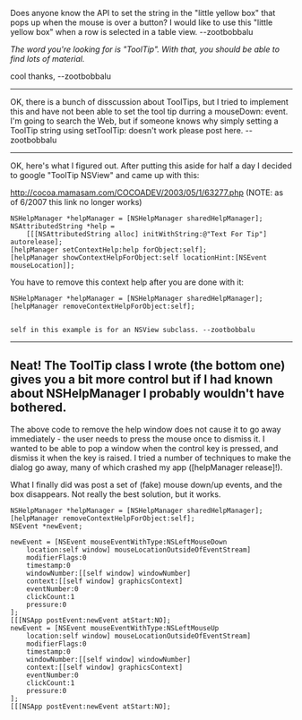 Does anyone know the API to set the string in the "little yellow box" that pops up when the mouse is over a button? I would like to use this "little yellow box" when a row is selected in a table view. --zootbobbalu

*The word you're looking for is "ToolTip". With that, you should be able to find lots of material.*

cool thanks, --zootbobbalu

----

OK, there is a bunch of disscussion about ToolTips, but I tried to implement this and have not been able to set the tool tip durring a     mouseDown: event. I'm going to search the Web, but if someone knows why simply setting a ToolTip string using     setToolTip: doesn't work please post here. --zootbobbalu

----

OK,  here's what I figured out. After putting this aside for half a day I decided to google "ToolTip NSView" and came up with this:

http://cocoa.mamasam.com/COCOADEV/2003/05/1/63277.php
(NOTE: as of 6/2007 this link no longer works)

    

    NSHelpManager *helpManager = [NSHelpManager sharedHelpManager];
    NSAttributedString *help = 
        [[[NSAttributedString alloc] initWithString:@"Text For Tip"] autorelease];
    [helpManager setContextHelp:help forObject:self];
    [helpManager showContextHelpForObject:self locationHint:[NSEvent mouseLocation]];


You have to remove this context help after you are done with it:

    
    NSHelpManager *helpManager = [NSHelpManager sharedHelpManager];
    [helpManager removeContextHelpForObject:self];


    self in this example is for an NSView subclass. --zootbobbalu

----
Neat! The ToolTip class I wrote (the bottom one) gives you a bit more control but if I had known about NSHelpManager I probably wouldn't have bothered.
----
The above code to remove the help window does not cause it to go away immediately - the user needs to press the mouse once to dismiss it. I wanted to be able to pop a window when the control key is pressed, and dismiss it when the key is raised. I tried a number of techniques to make the dialog go away,  many of which crashed my app ([helpManager release]!).

What I finally did was post a set of (fake) mouse down/up events, and the box disappears. Not really the best solution, but it works.

    
    NSHelpManager *helpManager = [NSHelpManager sharedHelpManager];
    [helpManager removeContextHelpForObject:self];
    NSEvent	*newEvent;
		
    newEvent = [NSEvent mouseEventWithType:NSLeftMouseDown
        location:self window] mouseLocationOutsideOfEventStream]
        modifierFlags:0
        timestamp:0
        windowNumber:[[self window] windowNumber]
        context:[[self window] graphicsContext]
        eventNumber:0
        clickCount:1
        pressure:0
    ];
    [[[NSApp postEvent:newEvent atStart:NO];
    newEvent = [NSEvent mouseEventWithType:NSLeftMouseUp
        location:self window] mouseLocationOutsideOfEventStream]
        modifierFlags:0 
        timestamp:0
        windowNumber:[[self window] windowNumber]
        context:[[self window] graphicsContext]
        eventNumber:0
        clickCount:1
        pressure:0
    ];
    [[[NSApp postEvent:newEvent atStart:NO];
